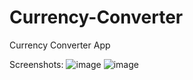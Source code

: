 # Currency-Converter
Currency Converter App


Screenshots:
![image](https://github.com/tejpratap46/Currency-Converter/assets/10910252/2fa8e177-623d-4d97-9b62-ed84472f63d6)
![image](https://github.com/tejpratap46/Currency-Converter/assets/10910252/3d844abd-fd00-40ff-9a21-8614d2ab343a)
